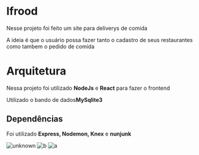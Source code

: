 # Ifrood

<p>Nesse projeto foi feito um site para deliverys de comida </p>
<p>A ideia é que o usuário possa fazer tanto o cadastro de seus restaurantes como tambem o pedido de comida</p>

<h1>Arquitetura</h2>

<p>Nessa projeto foi utilizado <strong>NodeJs</strong> e <strong>React</strong> para fazer o frontend </p>
<p>Utilizado o bando de dados<strong>MySqlite3</strong></p>

<h2>Dependências</h2>

<p>Foi utilizado <strong>Express, Nodemon, Knex</strong> e <strong> nunjunk </strong>

![unknown](https://user-images.githubusercontent.com/59074122/80550678-37f39a00-8997-11ea-9a69-df2701c98fa8.png)
![b](https://user-images.githubusercontent.com/59074122/80550676-37f39a00-8997-11ea-9228-fb8ca7068845.png)
![a](https://user-images.githubusercontent.com/59074122/80550675-36c26d00-8997-11ea-840e-803d0c2e3583.png)


